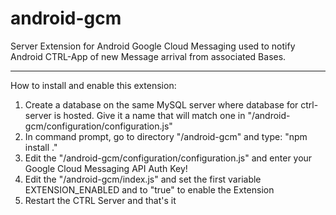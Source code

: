 android-gcm
===========

Server Extension for Android Google Cloud Messaging used to notify Android CTRL-App of new Message arrival from associated Bases.

---

How to install and enable this extension:

1. Create a database on the same MySQL server where database for ctrl-server is hosted. Give it a name that will match one in "/android-gcm/configuration/configuration.js"
2. In command prompt, go to directory "/android-gcm" and type: "npm install ."
3. Edit the "/android-gcm/configuration/configuration.js" and enter your Google Cloud Messaging API Auth Key!
4. Edit the "/android-gcm/index.js" and set the first variable EXTENSION_ENABLED and to "true" to enable the Extension
5. Restart the CTRL Server and that's it
